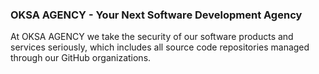 ### OKSA AGENCY - Your Next Software Development Agency

At OKSA AGENCY we take the security of our software products and services seriously, which includes all source code repositories managed through our GitHub organizations.
